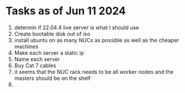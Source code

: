 # Tasks as of Jun 11 2024
1. determin if 22.04.4 live server is what I should use
2. Create bootable disk out of iso
3. install ubuntu on as many NUCs as possible as well as the cheaper machines
4. Make each server a static ip
5. Name each server
6. Buy Cat 7 cables
7. it seems that the NUC rack needs to be all worker nodes and the masters should be on the shelf
8. 
